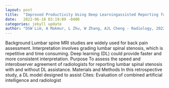 ```yaml
---
layout: post
title:  "Improved Productivity Using Deep Learningassisted Reporting for Lumbar Spine MRI"
date:   2022-06-18 03:19:09 -0400
categories: jekyll update
author: "DSW Lim, A Makmur, L Zhu, W Zhang, AJL Cheng - Radiology, 2022"
---
```

Background Lumbar spine MRI studies are widely used for back pain assessment. Interpretation involves grading lumbar spinal stenosis, which is repetitive and time consuming. Deep learning (DL) could provide faster and more consistent interpretation. Purpose To assess the speed and interobserver agreement of radiologists for reporting lumbar spinal stenosis with and without DL assistance. Materials and Methods In this retrospective study, a DL model designed to assist 
Cites: Evaluation of combined artificial intelligence and radiologist